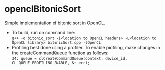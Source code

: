 # openclBitonicSort
Simple implementation of bitonic sort in OpenCL.
* To build, run on command line:<br />
```g++ -o bitonic_sort -I<location to OpenCL headers> -L<location to OpenCL library> bitonicSort.cpp -lOpenCL```
* Profiling best done using a profiler. To enable profiling, make changes in the createCommandQueue function as follows:<br />
```34: queue = clCreateCommandQueue(context, device_id, CL_QUEUE_PROFILING_ENABLE, &t_err);```
